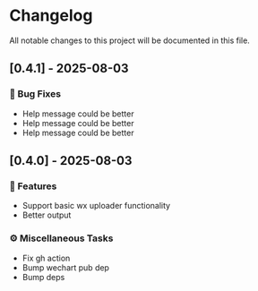 # Changelog

All notable changes to this project will be documented in this file.

## [0.4.1] - 2025-08-03

### 🐛 Bug Fixes

- Help message could be better
- Help message could be better
- Help message could be better

## [0.4.0] - 2025-08-03

### 🚀 Features

- Support basic wx uploader functionality
- Better output

### ⚙️ Miscellaneous Tasks

- Fix gh action
- Bump wechart pub dep
- Bump deps

<!-- generated by git-cliff -->
